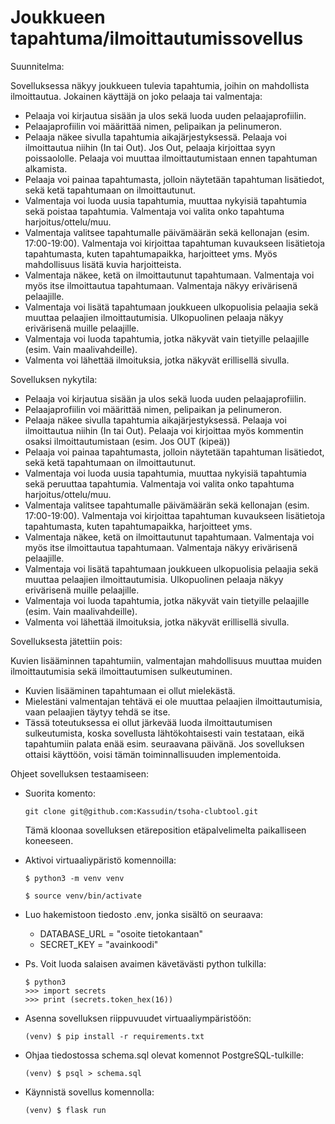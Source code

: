 # Joukkueen tapahtuma/ilmoittautumissovellus 

Suunnitelma:

Sovelluksessa näkyy joukkueen tulevia tapahtumia, joihin on mahdollista ilmoittautua. Jokainen käyttäjä on joko pelaaja tai valmentaja:  

- Pelaaja voi kirjautua sisään ja ulos sekä luoda uuden pelaajaprofiilin.
- Pelaajaprofiilin voi määrittää nimen, pelipaikan ja pelinumeron. 
- Pelaaja näkee sivulla tapahtumia aikajärjestyksessä. Pelaaja voi ilmoittautua niihin (In tai Out). Jos Out, pelaaja kirjoittaa syyn poissaololle. Pelaaja voi muuttaa ilmoittautumistaan ennen tapahtuman alkamista.
- Pelaaja voi painaa tapahtumasta, jolloin näytetään tapahtuman lisätiedot, sekä ketä tapahtumaan on ilmoittautunut.
- Valmentaja voi luoda uusia tapahtumia, muuttaa nykyisiä tapahtumia sekä poistaa tapahtumia. Valmentaja voi valita onko tapahtuma harjoitus/ottelu/muu.  
- Valmentaja valitsee tapahtumalle päivämäärän sekä kellonajan (esim. 17:00-19:00). Valmentaja voi kirjoittaa tapahtuman kuvaukseen lisätietoja tapahtumasta, kuten tapahtumapaikka, harjoitteet yms. Myös mahdollisuus lisätä kuvia harjoitteista.
- Valmentaja näkee, ketä on ilmoittautunut tapahtumaan. Valmentaja voi myös itse ilmoittautua tapahtumaan. Valmentaja näkyy erivärisenä pelaajille. 
- Valmentaja voi lisätä tapahtumaan joukkueen ulkopuolisia pelaajia sekä muuttaa pelaajien ilmoittautumisia. Ulkopuolinen pelaaja näkyy erivärisenä muille pelaajille.
- Valmentaja voi luoda tapahtumia, jotka näkyvät vain tietyille pelaajille (esim. Vain maalivahdeille).
- Valmenta voi lähettää ilmoituksia, jotka näkyvät erillisellä sivulla.

Sovelluksen nykytila:

- Pelaaja voi kirjautua sisään ja ulos sekä luoda uuden pelaajaprofiilin.
- Pelaajaprofiilin voi määrittää nimen, pelipaikan ja pelinumeron. 
- Pelaaja näkee sivulla tapahtumia aikajärjestyksessä. Pelaaja voi ilmoittautua niihin (In tai Out). Pelaaja voi kirjoittaa myös kommentin osaksi ilmoittautumistaan (esim. Jos OUT (kipeä))
- Pelaaja voi painaa tapahtumasta, jolloin näytetään tapahtuman lisätiedot, sekä ketä tapahtumaan on ilmoittautunut.
- Valmentaja voi luoda uusia tapahtumia, muuttaa nykyisiä tapahtumia sekä peruuttaa tapahtumia. Valmentaja voi valita onko tapahtuma harjoitus/ottelu/muu.  
- Valmentaja valitsee tapahtumalle päivämäärän sekä kellonajan (esim. 17:00-19:00). Valmentaja voi kirjoittaa tapahtuman kuvaukseen lisätietoja tapahtumasta, kuten tapahtumapaikka, harjoitteet yms.
- Valmentaja näkee, ketä on ilmoittautunut tapahtumaan. Valmentaja voi myös itse ilmoittautua tapahtumaan. Valmentaja näkyy erivärisenä pelaajille. 
- Valmentaja voi lisätä tapahtumaan joukkueen ulkopuolisia pelaajia sekä muuttaa pelaajien ilmoittautumisia. Ulkopuolinen pelaaja näkyy erivärisenä muille pelaajille.
- Valmentaja voi luoda tapahtumia, jotka näkyvät vain tietyille pelaajille (esim. Vain maalivahdeille).
- Valmenta voi lähettää ilmoituksia, jotka näkyvät erillisellä sivulla.

Sovelluksesta jätettiin pois:

Kuvien lisääminnen tapahtumiin, valmentajan mahdollisuus muuttaa muiden ilmoittautumisia sekä ilmoittautumisen sulkeutuminen. 
- Kuvien lisääminen tapahtumaan ei ollut mielekästä.
- Mielestäni valmentajan tehtävä ei ole muuttaa pelaajien ilmoittautumisia, vaan pelaajien täytyy tehdä se itse.
- Tässä toteutuksessa ei ollut järkevää luoda ilmoittautumisen sulkeutumista, koska sovellusta lähtökohtaisesti vain testataan, eikä tapahtumiin palata enää esim. seuraavana päivänä. Jos sovelluksen ottaisi käyttöön, voisi tämän toiminnallisuuden implementoida.

Ohjeet sovelluksen testaamiseen:

- Suorita komento:
  ```
  git clone git@github.com:Kassudin/tsoha-clubtool.git
  ```
  Tämä kloonaa sovelluksen etäreposition etäpalvelimelta paikalliseen koneeseen.
  
- Aktivoi virtuaaliypäristö komennoilla:
  ```
  $ python3 -m venv venv
  ```
  ```
  $ source venv/bin/activate
  ```
- Luo hakemistoon tiedosto .env, jonka sisältö on seuraava:
  - DATABASE_URL = "osoite tietokantaan" 
  - SECRET_KEY = "avainkoodi"
- Ps. Voit luoda salaisen avaimen kävetävästi python tulkilla:
   ``` 
  $ python3
  >>> import secrets
  >>> print (secrets.token_hex(16))
- Asenna sovelluksen riippuvuudet virtuaaliympäristöön:
  ```
  (venv) $ pip install -r requirements.txt
   ```
- Ohjaa tiedostossa schema.sql olevat komennot PostgreSQL-tulkille:
   ``` 
  (venv) $ psql > schema.sql
   ```
- Käynnistä sovellus komennolla:
   ```
  (venv) $ flask run
   ```


   


    
